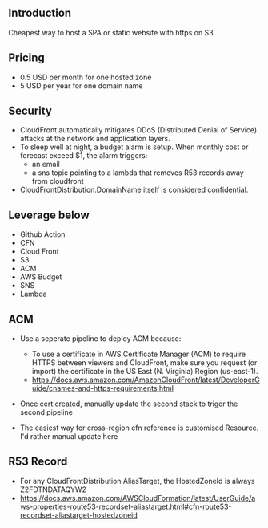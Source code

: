## Introduction
Cheapest way to host a SPA or static website with https on S3

## Pricing
* 0.5 USD per month for one hosted zone
* 5 USD per year for one domain name

## Security

* CloudFront automatically mitigates DDoS (Distributed Denial of Service) attacks at the network and application layers.
* To sleep well at night, a budget alarm is setup. When monthly cost or forecast exceed $1, the alarm triggers:
    - an email
    - a sns topic pointing to a lambda that removes R53 records away from cloudfront
* CloudFrontDistribution.DomainName itself is considered confidential.

## Leverage below
- Github Action
- CFN
- Cloud Front
- S3
- ACM
- AWS Budget
- SNS
- Lambda

## ACM

* Use a seperate pipeline to deploy ACM because:
    - To use a certificate in AWS Certificate Manager (ACM) to require HTTPS between viewers and CloudFront, make sure you request (or import) the certificate in the US East (N. Virginia) Region (us-east-1).
    - https://docs.aws.amazon.com/AmazonCloudFront/latest/DeveloperGuide/cnames-and-https-requirements.html

* Once cert created, manually update the second stack to triger the second pipeline
* The easiest way for cross-region cfn reference is customised Resource. I'd rather manual update here

## R53 Record

* For any CloudFrontDistribution AliasTarget, the HostedZoneId is always Z2FDTNDATAQYW2
* https://docs.aws.amazon.com/AWSCloudFormation/latest/UserGuide/aws-properties-route53-recordset-aliastarget.html#cfn-route53-recordset-aliastarget-hostedzoneid
